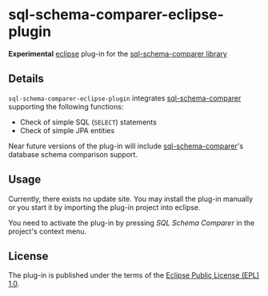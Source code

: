 sql-schema-comparer-eclipse-plugin
==================================

**Experimental** [eclipse] plug-in for the [sql-schema-comparer library][ssc]

[eclipse]: http://eclipse.org/
[ssc]: https://github.com/hschink/sql-schema-comparer

## Details ##

`sql-schema-comparer-eclipse-plugin` integrates [sql-schema-comparer][ssc] supporting the following functions:

- Check of simple SQL (`SELECT`) statements
- Check of simple JPA entities

Near future versions of the plug-in will include [sql-schema-comparer][ssc]'s database schema comparison support.

## Usage ##

Currently, there exists no update site. You may install the plug-in manually or you start it by importing the
plug-in project into eclipse.

You need to activate the plug-in by pressing _SQL Schema Comparer_ in the project's context menu.

## License ##

The plug-in is published under the terms of the [Eclipse Public License (EPL) 1.0][epl].

[epl]: http://www.eclipse.org/legal/epl-v10.html
